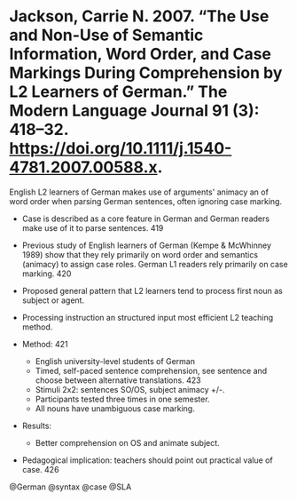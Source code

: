 # Jackson, Carrie N. 2007. “The Use and Non-Use of Semantic Information, Word Order, and Case Markings During Comprehension by L2 Learners of German.” The Modern Language Journal 91 (3): 418–32. https://doi.org/10.1111/j.1540-4781.2007.00588.x.

English L2 learners of German makes use of arguments' animacy an of word order when parsing German sentences, often ignoring case marking.

- Case is described as a core feature in German and German readers make use of it to parse sentences. 419

- Previous study of English learners of German (Kempe & McWhinney 1989) show that they rely primarily on word order and semantics (animacy) to assign case roles. German L1 readers rely primarily on case marking. 420

- Proposed general pattern that L2 learners tend to process first noun as subject or agent.

- Processing instruction an structured input most efficient L2 teaching method.

- Method: 421
  - English university-level students of German
  - Timed, self-paced sentence comprehension, see sentence and choose between alternative translations. 423
  - Stimuli 2x2: sentences SO/OS, subject animacy +/-.
  - Participants tested three times in one semester.
  - All nouns have unambiguous case marking.

- Results:
  - Better comprehension on OS and animate subject.

- Pedagogical implication: teachers should point out practical value of case. 426

@German
@syntax
@case
@SLA

